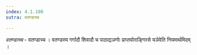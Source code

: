 ```yaml
---
index: 4.1.108
sutra: वतण्डाच्च

---
```

_वतण्डाच्च_ - वतण्डाच्च । वतण्डस्य गर्गादौ शिवादौ च पाठाद्यञणोः प्राप्तयोराङ्गिरसे यञेवेति नियमार्थमिदम् ।